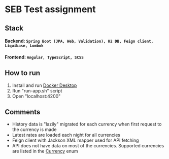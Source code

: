 # SEB Test assignment

## Stack
#### Backend: ```Spring Boot (JPA, Web, Validation), H2 DB, Feign client, Liquibase, Lombok```
#### Frontend: ```Angular, TypeScript, SCSS```

## How to run

1. Install and run [Docker Desktop](https://docs.docker.com/get-docker/)
2. Run "run-app.sh" script
3. Open "localhost:4200"

## Comments
- History data is "lazily" migrated for each currency when first request to the currency is made
- Latest rates are loaded each night for all currencies
- Feign client with Jackson XML mapper used for API fetching
- API does not have data on most of the currencies. Supported currencies are listed in the 
  [Currency](backend/src/main/java/com/task/seb/util/Currency.java) enum